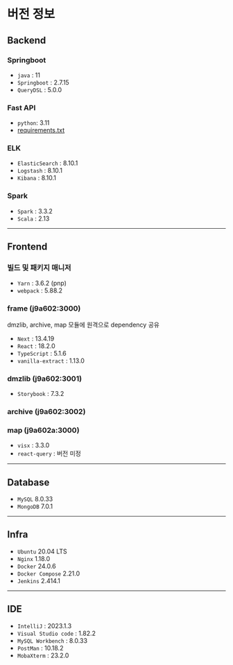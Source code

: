 # 버전 정보

## Backend

### Springboot

- `java` : 11
- `Springboot` : 2.7.15
- `QueryDSL` : 5.0.0

### Fast API

- `python`: 3.11
- [requirements.txt](../../fast-server/requirements.txt)

### ELK

- `ElasticSearch` : 8.10.1
- `Logstash` : 8.10.1
- `Kibana` : 8.10.1

### Spark

- `Spark` : 3.3.2
- `Scala` : 2.13

---

## Frontend

### 빌드 및 패키지 매니저

- `Yarn` : 3.6.2 (pnp)
- `webpack` : 5.88.2

### frame (j9a602:3000)

dmzlib, archive, map 모듈에 원격으로 dependency 공유

- `Next` : 13.4.19
- `React` : 18.2.0
- `TypeScript` : 5.1.6
- `vanilla-extract` : 1.13.0

### dmzlib (j9a602:3001)

- `Storybook` : 7.3.2

### archive (j9a602:3002)

### map (j9a602a:3000)

- `visx` : 3.3.0
- `react-query` : 버전 미정

---

## Database

- `MySQL` 8.0.33
- `MongoDB` 7.0.1

---

## Infra

- `Ubuntu` 20.04 LTS
- `Nginx` 1.18.0
- `Docker` 24.0.6
- `Docker Compose` 2.21.0
- `Jenkins` 2.414.1

---

## IDE

- `IntelliJ` : 2023.1.3
- `Visual Studio code` : 1.82.2
- `MySQL Workbench` : 8.0.33
- `PostMan` : 10.18.2
- `MobaXterm` : 23.2.0
